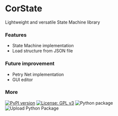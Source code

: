 # CorState
Lightweight and versatile State Machine library

### Features
* State Machine implementation
* Load structure from JSON file

### Future improvement

* Petry Net implementation
* GUI editor


### More
[![PyPI version](https://badge.fury.io/py/CorState.svg)](https://badge.fury.io/py/CorState)
[![License: GPL v3](https://img.shields.io/badge/License-GPL%20v3-blue.svg)](http://www.gnu.org/licenses/gpl-3.0)
![Python package](https://github.com/Zentetsu/CorState/workflows/Python%20package/badge.svg?branch=master)
![Upload Python Package](https://github.com/Zentetsu/CorState/workflows/Upload%20Python%20Package/badge.svg)